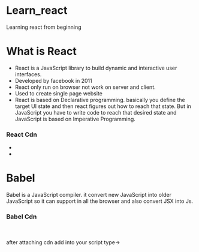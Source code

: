 # Learn_react
Learning react from beginning 
<h1>What is React</h1>
<ul>
    <li>React is a JavaScript library to build dynamic and interactive user interfaces.</li>
    <li>Developed by facebook in 2011</li>
    <li>React only run on browser not work on server and client.</li>
    <li>Used to create single page website</li>
    <li>React is based on Declarative programming. basically you define the target UI state and then react figures out how to reach that state. But in JavaScript you have to write code to reach that desired state and JavaScript is based on Imperative Programming.</li>
</ul>

<h3>React Cdn</h3>
<ul>
<li><script crossorigin src="https://unpkg.com/react@18/umd/react.development.js"></script></li>
<li>
<script crossorigin src="https://unpkg.com/react-dom@18/umd/react-dom.development.js"></script>
</li>
</ul>



<h1>Babel</h1>
Babel is a JavaScript compiler. it convert new JavaScript into older JavaScript so it can support in all the browser and also convert JSX into Js. 
<h3>Babel Cdn</h3> <br>
    <script src="https://unpkg.com/@babel/standalone/babel.js"></script>
    <br>
after attaching cdn 
<!-- Your custom script here -->
add into your script type-> <br>
    <script src="script.js" type="text/babel">

    Don't forget to use react cdn also

<h5>Babel by npm</h5>
<ul>
<li>https://youtu.be/_ze46JgZpd4?si=H2J0p-lEC938Wec2 </li>
<li>https://youtu.be/zVWKtnEm4fk?si=0HdZOZvjK6G6XnB7</li>


<h1>Create react by using create-react-app</h1>
it is too heavy its download everything related to react
    npx create-react-app <app-name>
    cd <app-name>
    npm run start
    npm run build // to build folder


<h1>Bundler</h1>
A bundler is a development tool that combines many JavaScript code files into a single one that is production-ready loadable in the browser. A fantastic feature of a bundler is that it generates a dependency graph as it traverses your first code files. This implies that beginning with the entry point you specified, the module bundler keeps track of both your source files’ dependencies and third-party dependencies. This dependency graph guarantees that all source and associated code files are kept up to date and error-free.
✅ Combines all .js / .jsx files <br>
✅ Converts JSX to plain JS (via Babel) <br>
✅ Transpiles modern JS (ES6+) to older JS (for browser support) <br>
✅ Optimizes (minifies) code for production <br>
✅ Optionally processes CSS, images, fonts, etc. <br>
✅ Steps to use a bundler

Choose one (Webpack, Vite, Parcel, etc.)
Install it + its loaders/plugins
Set up babel.config.js or .babelrc
Set up bundler config (webpack.config.js, vite.config.js)
Add npm scripts
Run npm start or npm run build

<h3>Types of bundler</h3>
<h5>Webpack</h5>
Webpack is a module bundler — it takes all your project files (JavaScript, CSS, images, fonts, etc.), processes them, and bundles them into one or more optimized files that browsers can understand.

✅ Combines (bundles) your JS, CSS, images  <br>
✅ Transforms JSX → JS (via Babel)   <br>
✅ Transpiles ES6+ → ES5 (for browser support)   <br>
✅ Optimizes the final output (minifies, tree-shakes unused code)  <br>
✅ Provides a dev server with hot module reload (HMR)  <br>

🔨 How does Webpack work?
Webpack works with these core concepts:

Entry
→ The main file where Webpack starts the bundling process (usually src/index.js).

Output
→ Where Webpack puts the final bundled file(s) (usually in a dist/ folder).

Loaders
→ Help Webpack handle non-JS files (like .jsx, .css, .png).
Example: babel-loader for JSX/ES6, css-loader for CSS.

Plugins
→ Extend Webpack’s power (like generating HTML, cleaning the output folder, optimizing assets).
Example: HtmlWebpackPlugin, CleanWebpackPlugin.

Mode
→ Either development (with source maps, no minification) or production (minified, optimized).

📦 Typical React + Webpack setup
entry: ./src/index.js
output: ./dist/bundle.js
loaders: babel-loader (JSX + ES6 → JS), css-loader + style-loader (CSS import support)
plugins: HtmlWebpackPlugin (injects your bundle into HTML)


<h5>💥 What is Parcel? </h5>

Parcel is a zero-config bundler — it bundles your JavaScript, JSX, CSS, images, fonts, and more, with almost no manual configuration.

✅ Zero config → no need for webpack.config.js <br>
✅ Built-in Babel, TypeScript, PostCSS support <br>
✅ Hot Module Replacement (HMR) → updates the browser without full reload <br>
✅ Automatic code splitting & optimization <br>
✅ Fast dev server + optimized production build <br>

🔥 Why do React devs like Parcel?
    It just works — you can start coding immediately.
    You don’t need to install Babel or Webpack manually — Parcel detects JSX and transpiles it.
    It handles assets automatically (images, CSS, fonts).
    It’s great for small to medium React projects or prototypes.

✅ How to set up React + Parcel <br>
Here’s a step-by-step guide:-> 

1️⃣ Create a new project

    mkdir my-parcel-app
    cd my-parcel-app
    npm init -y
    
2️⃣ Install React + ReactDOM
    npm install react react-dom
3️⃣ Install Parcel

npm install --save-dev parcel
4️⃣ Create project files

    /my-parcel-app
    /src
        index.jsx
        index.html
        package.json


Update package.json scripts

5️⃣
    "scripts": {
    "start": "parcel index.html",
    "build": "parcel build index.html"
    }


Behind the scenes, Parcel uses Babel to handle modern JavaScript and JSX/TSX syntax.
{
    Steps i used create a folder
        npm init -y
        create html and js file
        npm install react react-dom
        npm i --save-dev parcel
}




<h5>💥 What is Vite? </h5>

Vite (pronounced like “vite” in French = “fast”) is a next-generation frontend build tool that gives you:

✅ ultra-fast dev server (instant startup) <br>
✅ lightning-fast hot module replacement (HMR) <br>
✅ ES module–based architecture <br>
✅ out-of-the-box React + JSX support <br>
✅ optimized production builds (using Rollup under the hood) <br>

It was created by Evan You (the creator of Vue) and is now popular across React, Vue, Svelte, and even Vanilla JS projects. <br>

🚀 Why React devs love Vite <br>
    Instant dev server start → no matter how big your project
    Fast HMR → save a file, and the update appears instantly in the browser
    No config needed → React template works out of the box
    Built-in JSX + TypeScript support → no Babel setup required
    Optimized production builds → minified, tree-shaken, ready to deploy

✅ How to set up React + Vite <br>
    Here’s your step-by-step:

1️⃣ Create a new project

    npm create vite@latest my-vite-app
    It will prompt you:
        ✔ Project name: my-vite-app
        ✔ Select a framework: React
        ✔ Select a variant: JavaScript
2️⃣ Go into your project folder

    cd my-vite-app
3️⃣ Install dependencies

    npm install

4️⃣ Run the dev server
    npm run dev
    You’ll see:
    VITE vX.X.X  ready in XX ms
  ➜  Local:   http://localhost:5173/         <br>
5️⃣ Project structure

    /my-vite-app
    /public
    /src
        App.jsx
        main.jsx
    index.html
    package.json
    vite.config.js



<h1>💥 What are React Hooks?</h1>
Hooks are special functions in React that let you use state, lifecycle features, and other React capabilities in functional components — without writing class components. <br>

They were introduced in React 16.8 to make functional components much more powerful. <br>

it is use to update data in UI. Hooks give you control over state, behavior, data, and UI flow in React components. Hooks let you control how your app looks, behaves, and works with data — without writing class code.

Some Hooks -> <br>
✅ useState → Manages local component state. <br>
✅ useEffect → Runs side effects (like API calls, subscriptions, DOM updates). <br>
✅ useContext → Shares and accesses global/context data across components. <br>
✅ useRef → Holds a reference to a DOM element or stores persistent mutable values. <br>
✅ useMemo → Caches computed values to avoid recalculating on every render.<br>
✅ useCallback → Caches functions to prevent unnecessary re-creations on each render.<br>
✅ useReducer → Handles complex state updates with a reducer pattern.<br>